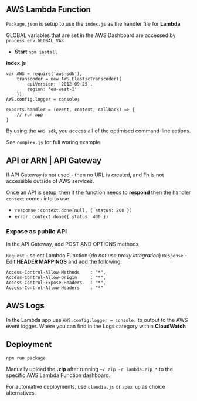 ## AWS Lambda Function

`Package.json` is setup to use the `index.js` as the handler file for **Lambda**

GLOBAL variables that are set in the AWS Dashboard are accessed by `process.env.GLOBAL_VAR`

* **Start** `npm install`



**index.js**

```
var AWS = require('aws-sdk'),
    transcoder = new AWS.ElasticTranscoder({
        apiVersion: '2012-09-25',
        region: 'eu-west-1'
    });   
AWS.config.logger = console;

exports.handler = (event, context, callback) => {
	// run app
}
```

By using the `AWS sdk`, you access all of the optimised command-line actions.

See  `complex.js` for full woring example.



## API or ARN | API Gateway

If API Gateway is not used - then no URL is created, and Fn is not accessible outside of AWS services. 

Once an API is setup, then if the function needs to **respond** then the handler `context` comes into to use.

* `response` : `context.done(null, { status: 200 })`
* `error` : `context.done({ status: 400 })`

### Expose as public API

In the API Gateway, add POST AND OPTIONS methods 

`Request` - select Lambda Function (_do not use proxy integration_)
`Response` - Edit **HEADER MAPPINGS** and add the following:

```
Access-Control-Allow-Methods 	: "*",
Access-Control-Allow-Origin 	: "*",
Access-Control-Expose-Headers	: "*",
Access-Control-Allow-Headers 	: "*"
```



## AWS Logs

In the Lambda app use `AWS.config.logger = console;` to output to the AWS event logger. Where you can find in the Logs category within **CloudWatch**



## Deployment

`npm run package`

Manually upload the **.zip** after running `~/ zip -r lambda.zip *` to the specific AWS Lambda Function dashboard.

For automative deployments, use `claudia.js` or `apex up` as choice alternatives.
